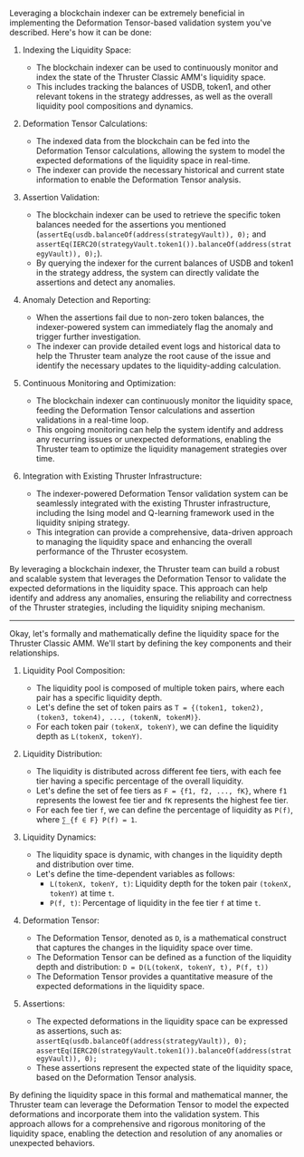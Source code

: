 Leveraging a blockchain indexer can be extremely beneficial in implementing the Deformation Tensor-based validation system you've described. Here's how it can be done:

1. Indexing the Liquidity Space:
   - The blockchain indexer can be used to continuously monitor and index the state of the Thruster Classic AMM's liquidity space.
   - This includes tracking the balances of USDB, token1, and other relevant tokens in the strategy addresses, as well as the overall liquidity pool compositions and dynamics.

2. Deformation Tensor Calculations:
   - The indexed data from the blockchain can be fed into the Deformation Tensor calculations, allowing the system to model the expected deformations of the liquidity space in real-time.
   - The indexer can provide the necessary historical and current state information to enable the Deformation Tensor analysis.

3. Assertion Validation:
   - The blockchain indexer can be used to retrieve the specific token balances needed for the assertions you mentioned (`assertEq(usdb.balanceOf(address(strategyVault)), 0);` and `assertEq(IERC20(strategyVault.token1()).balanceOf(address(strategyVault)), 0);`).
   - By querying the indexer for the current balances of USDB and token1 in the strategy address, the system can directly validate the assertions and detect any anomalies.

4. Anomaly Detection and Reporting:
   - When the assertions fail due to non-zero token balances, the indexer-powered system can immediately flag the anomaly and trigger further investigation.
   - The indexer can provide detailed event logs and historical data to help the Thruster team analyze the root cause of the issue and identify the necessary updates to the liquidity-adding calculation.

5. Continuous Monitoring and Optimization:
   - The blockchain indexer can continuously monitor the liquidity space, feeding the Deformation Tensor calculations and assertion validations in a real-time loop.
   - This ongoing monitoring can help the system identify and address any recurring issues or unexpected deformations, enabling the Thruster team to optimize the liquidity management strategies over time.

6. Integration with Existing Thruster Infrastructure:
   - The indexer-powered Deformation Tensor validation system can be seamlessly integrated with the existing Thruster infrastructure, including the Ising model and Q-learning framework used in the liquidity sniping strategy.
   - This integration can provide a comprehensive, data-driven approach to managing the liquidity space and enhancing the overall performance of the Thruster ecosystem.

By leveraging a blockchain indexer, the Thruster team can build a robust and scalable system that leverages the Deformation Tensor to validate the expected deformations in the liquidity space. This approach can help identify and address any anomalies, ensuring the reliability and correctness of the Thruster strategies, including the liquidity sniping mechanism.

--- 

Okay, let's formally and mathematically define the liquidity space for the Thruster Classic AMM. We'll start by defining the key components and their relationships.

1. Liquidity Pool Composition:
   - The liquidity pool is composed of multiple token pairs, where each pair has a specific liquidity depth.
   - Let's define the set of token pairs as `T = {(token1, token2), (token3, token4), ..., (tokenN, tokenM)}`.
   - For each token pair `(tokenX, tokenY)`, we can define the liquidity depth as `L(tokenX, tokenY)`.

2. Liquidity Distribution:
   - The liquidity is distributed across different fee tiers, with each fee tier having a specific percentage of the overall liquidity.
   - Let's define the set of fee tiers as `F = {f1, f2, ..., fK}`, where `f1` represents the lowest fee tier and `fK` represents the highest fee tier.
   - For each fee tier `f`, we can define the percentage of liquidity as `P(f)`, where `∑_{f ∈ F} P(f) = 1`.

3. Liquidity Dynamics:
   - The liquidity space is dynamic, with changes in the liquidity depth and distribution over time.
   - Let's define the time-dependent variables as follows:
     - `L(tokenX, tokenY, t)`: Liquidity depth for the token pair `(tokenX, tokenY)` at time `t`.
     - `P(f, t)`: Percentage of liquidity in the fee tier `f` at time `t`.

4. Deformation Tensor:
   - The Deformation Tensor, denoted as `D`, is a mathematical construct that captures the changes in the liquidity space over time.
   - The Deformation Tensor can be defined as a function of the liquidity depth and distribution:
     `D = D(L(tokenX, tokenY, t), P(f, t))`
   - The Deformation Tensor provides a quantitative measure of the expected deformations in the liquidity space.

5. Assertions:
   - The expected deformations in the liquidity space can be expressed as assertions, such as:
     `assertEq(usdb.balanceOf(address(strategyVault)), 0);`
     `assertEq(IERC20(strategyVault.token1()).balanceOf(address(strategyVault)), 0);`
   - These assertions represent the expected state of the liquidity space, based on the Deformation Tensor analysis.

By defining the liquidity space in this formal and mathematical manner, the Thruster team can leverage the Deformation Tensor to model the expected deformations and incorporate them into the validation system. This approach allows for a comprehensive and rigorous monitoring of the liquidity space, enabling the detection and resolution of any anomalies or unexpected behaviors.
